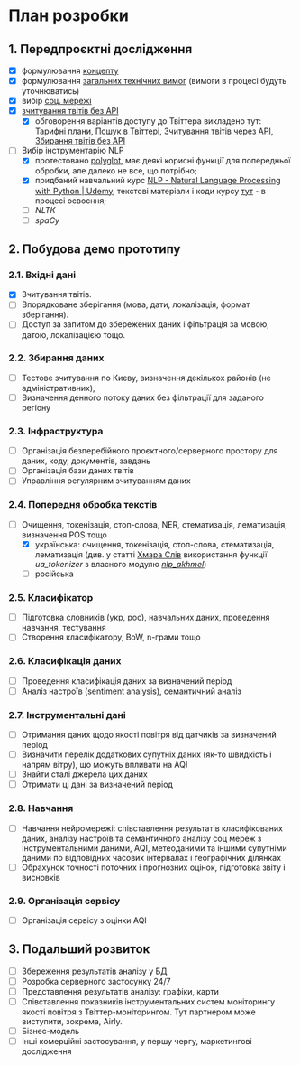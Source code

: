 # План розробки

## 1. Передпроєктні дослідження

- [x] формулювання [концепту](./README.md)
- [x] формулювання [загальних технічних вимог](what_how.md) (вимоги в процесі будуть уточнюватись)
- [x] вибір [соц. мережі](./social_media.md)
- [x] [зчитування твітів без API](twint_read.md)
  - [x] обговорення варіантів доступу до Твіттера викладено тут: [Тарифні плани](./tariffs.md), [Пошук в Твіттері](./twitter_search.md), [Зчитування твітів через API](tweets_reading_api.md), [Збирання твітів без API](twint.md)
- [ ] Вибір інструментарію NLP
  - [x] протестовано [polyglot](./polyglot.md), має деякі корисні функції для попередньої обробки, але далеко не все, що потрібно;
  - [x] придбаний навчальний курс [NLP - Natural Language Processing with Python | Udemy](https://www.udemy.com/course/nlp-natural-language-processing-with-python/), текстові матеріали і коди курсу [тут](https://github.com/protw/airscape/tree/master/nlp_course) - в процесі освоєння;
  - [ ] *NLTK*
  - [ ] *spaCy*

## 2. Побудова демо прототипу

### 2.1. Вхідні дані

- [x] Зчитування твітів.
- [ ] Впорядковане зберігання (мова, дати, локалізація, формат зберігання).
- [ ] Доступ за запитом до збережених даних і фільтрація за мовою, датою, локалізацією тощо. 

### 2.2. Збирання даних

- [ ] Тестове зчитування по Києву, визначення декількох районів (не адміністративних), 
- [ ] Визначення денного потоку даних без фільтрації для заданого регіону

### 2.3. Інфраструктура

- [ ] Організація безперебійного проєктного/серверного простору для даних, коду, документів, завдань
- [ ] Організація бази даних твітів
- [ ] Управління регулярним зчитуванням даних

### 2.4. Попередня обробка текстів

- [ ] Очищення, токенізація, стоп-слова, NER, стематизація, лематизація, визначення POS тощо
  - [x] українська: очищення, токенізація, стоп-слова, стематизація, лематизація (див. у статті [Хмара Слів](./word_cloud#Українська-токенізація-і-лематизація) використання функції *ua_tokenizer* з власного модулю [*nlp_akhmel*](https://github.com/protw/airscape/blob/master/src/nlp_akhmel.py))
  - [ ] російська

### 2.5. Класифікатор

- [ ] Підготовка словників (укр, рос), навчальних даних, проведення навчання, тестування
- [ ] Створення класифікатору, BoW, n-грами тощо

### 2.6. Класифікація даних

- [ ] Проведення класифікація даних за визначений період
- [ ] Аналіз настроїв (sentiment analysis), семантичний аналіз

### 2.7. Інструментальні дані

- [ ] Отримання даних щодо якості повітря від датчиків за визначений період
- [ ] Визначити перелік додаткових супутніх даних (як-то швидкість і напрям вітру), що можуть впливати на AQI
- [ ] Знайти сталі джерела цих даних
- [ ] Отримати ці дані за визначений період

### 2.8. Навчання 

- [ ] Навчання нейромережі: співставлення результатів класифікованих даних, аналізу настроїв та семантичного аналізу  соц мереж  з інструментальними даними, AQI, метеоданими та іншими супутніми даними по відповідних часових інтервалах і географічних ділянках
- [ ] Обрахунок точності поточних і прогнозних оцінок, підготовка звіту і висновків

### 2.9. Організація сервісу

- [ ] Організація сервісу з оцінки AQI 

## 3. Подальший розвиток

- [ ] Збереження результатів аналізу у БД
- [ ] Розробка серверного застосунку 24/7
- [ ] Представлення результатів аналізу: графіки, карти
- [ ] Співставлення показників інструментальних систем моніторингу якості повітря з Твіттер-моніторингом. Тут партнером може виступити, зокрема, Airly.
- [ ] Бізнес-модель
- [ ] Інші комерційні застосування, у першу чергу, маркетингові дослідження
